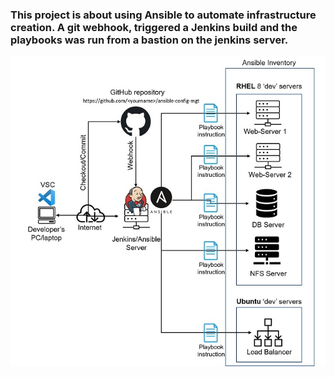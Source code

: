 ### This project is about using Ansible to automate infrastructure creation. A git webhook, triggered a Jenkins build and the playbooks was run from a bastion on the jenkins server.
![Ansible Architecture](./images/ansible-architecture.jpg)
